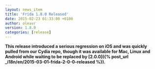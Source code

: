 ```yaml
---
layout: news_item
title: 'Frida 1.8.0 Released'
date: 2015-02-23 01:33:00 +0100
author: oleavr
version: 1.8.0
categories: [release]
---
```


**This release introduced a serious regression on iOS and was quickly pulled
from our Cydia repo, though it was available for Mac, Linux and Android while
waiting to be replaced by [2.0.0]({% post_url _i18n/en/2015-03-01-frida-2-0-0-released %}).**
